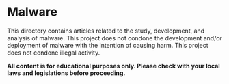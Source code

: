 # Malware

This directory contains articles related to the study, development, and analysis of malware. This project does not condone the development and/or deployment of malware with the intention of causing harm. This project does not condone illegal activity.

**All content is for educational purposes only. Please check with your local laws and legislations before proceeding.**
